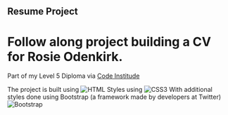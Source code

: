 ## Resume Project

# Follow along project building a CV for Rosie Odenkirk.

Part of my Level 5 Diploma via 
[Code Institude](https://codeinstitute.net/full-stack-software-development-diploma/?utm_term=code%20institute&utm_campaign=CI+-+UK+-+Search+-+Brand&utm_source=adwords&utm_medium=ppc&hsa_acc=8983321581&hsa_cam=1578649861&hsa_grp=62188641240&hsa_ad=635720257674&hsa_src=g&hsa_tgt=kwd-319867646331&hsa_kw=code%20institute&hsa_mt=e&hsa_net=adwords&hsa_ver=3&gad_source=1&gclid=CjwKCAiArfauBhApEiwAeoB7qF-kSfbKxACzmvLjKovTJ8xPrVWS0mt-oRgsHBBxPCSo7F4yl_k4JRoCPGcQAvD_BwE)

The project is built using ![HTML](https://upload.wikimedia.org/wikipedia/commons/6/61/HTML5_logo_and_wordmark.svg)
Styles using ![CSS3](https://upload.wikimedia.org/wikipedia/commons/thumb/d/d5/CSS3_logo_and_wordmark.svg/363px-CSS3_logo_and_wordmark.svg.png)
With additional styles done using Bootstrap (a framework made by developers at Twitter) ![Bootstrap](https://upload.wikimedia.org/wikipedia/commons/thumb/b/b2/Bootstrap_logo.svg/512px-Bootstrap_logo.svg.png)
